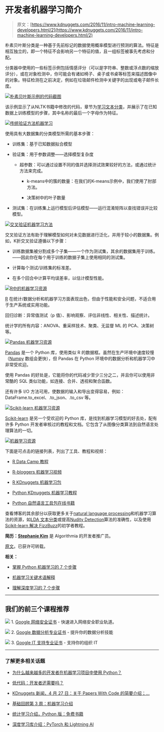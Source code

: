# 开发者机器学习简介

> 原文：[https://www.kdnuggets.com/2016/11/intro-machine-learning-developers.html/2](https://www.kdnuggets.com/2016/11/intro-machine-learning-developers.html/2)

朴素贝叶斯分类是一种基于先前标记的数据使用概率模型进行预测的算法。特征是相互独立的，即一个特征不会影响另一个特征的值，且一组标签被事先考虑和分配。

分类器中使用的一些标签示例包括情感评分（可以是字符串、整数或浮点数的缩放评分），或在对象检测中，你可能会有诸如椅子、桌子或书桌等标签来描述图像中的对象。特征检测在之前决定，例如在垃圾邮件检测中关键字的出现或电子邮件长度。

[![朴素贝叶斯示例的代码截图](../Images/a6595ad43ea800ae55085f2d451df36e.png)](http://blog.algorithmia.com/wp-content/uploads/2016/10/code_screenshot.png)

该示例显示了从NLTK书籍中修改的代码，章节为[学习文本分类](http://www.nltk.org/book/ch06.html)，并展示了在已知数据上训练模型的步骤，其中名称的最后一个字母作为特征。

[![传统验证方法机器学习](../Images/8fea5a5744678f3f89096dd910ca5f7d.png)](http://blog.algorithmia.com/wp-content/uploads/2016/10/conventional_validation.png)

使用具有大数据集的分类模型所需的基本步骤：

+   训练集：基于已知数据拟合模型

+   验证集：用于参数调整——选择模型复杂度

    +   超参数：可以通过设置不同的值并选择测试效果较好的方法，或通过统计方法来完成。

        +   k-means中的簇的数量：在我们的K-means示例中，我们使用了肘部方法。

        +   决策树中的叶子数量

+   测试集：在训练集上运行模型后评估模型——运行混淆矩阵以查找错误并比较模型。

[![交叉验证机器学习方法](../Images/d7f142433e20766800a8102bc00cbf47.png)](http://blog.algorithmia.com/wp-content/uploads/2016/10/cross_validation.png)

交叉验证方法有助于理解模型如何对未见数据进行泛化，并用于较小的数据集。例如，K折交叉验证遵循以下步骤：

+   训练数据集被分割成多个子集——一个作为测试集，其余的数据集用于训练。——因此你在每个用于训练的数据子集上使用相同的测试集。

+   计算每个测试/训练集的标准差。

+   在多个回合中计算平均误差率，以估计模型性能。

[![R中的机器学习资源](../Images/dfd033e8d1bc5081f943b8507052b422.png)](http://blog.algorithmia.com/wp-content/uploads/2016/10/r_resources.png)

[R](https://www.r-project.org/) 在统计/数据分析和机器学习方面表现出色，但由于性能和安全问题，不适合用于生产系统或实用功能。

回归诊断：异常值测试（p 值）、影响观察、评估非线性、相关性、描述统计。

统计学的所有内容：ANOVA、重采样技术、聚类、无监督 ML 的 PCA、决策树等。

[![Pandas 机器学习资源](../Images/2ee96692f636a7561cbb57a147501c43.png)](http://blog.algorithmia.com/wp-content/uploads/2016/10/pandas_resources.png)

[Pandas](http://pandas.pydata.org/) 是一个 Python 库，使用类似 R 的数据框。虽然在生产环境中速度较慢（[Numpy](http://www.numpy.org/) 数组会更快），但 Pandas 在 Python 环境中的数据分析和机器学习中非常受欢迎。

使用 Pandas 的好处是，它能将你的代码减少至少三分之二，并且你可以使用非常酷的 SQL 类似功能，如连接、合并、透视和聚合函数。

还有许多 I/O 方法可用，使数据的输入和导出变得容易，例如：DataFrame.to_excel、.to_json、.to_csv 等。

[![Scikit-learn 机器学习资源](../Images/fe7f88190e4a382f47c6d582b5e253c7.png)](http://blog.algorithmia.com/wp-content/uploads/2016/10/sklearn.png)

[Scikit-learn](http://scikit-learn.org/stable/) 是另一个受欢迎的 Python 库，是找到机器学习模型的好去处，配有许多 Python 开发者审核过的教程和文档。它包含了从图像分类算法到自然语言处理算法的一切。

[![机器学习资源](../Images/8891c7c50e6ecf6c485c6a1b6d84bdd3.png)](http://blog.algorithmia.com/wp-content/uploads/2016/10/other-ml-resources.png)

下面是可点击的链接列表，列出了工具、教程和视频：

+   [R Data Camp 教程](https://www.datacamp.com/community/tutorials/machine-learning-in-r#gs.JZgwzZg)

+   [R-bloggers 机器学习视频](https://www.r-bloggers.com/in-depth-introduction-to-machine-learning-in-15-hours-of-expert-videos/)

+   [R KDnuggets 机器学习包](/2015/06/top-20-r-machine-learning-packages.html)

+   [Python KDnuggets 机器学习教程](/2015/11/seven-steps-machine-learning-python.html)

+   [Python 自然语言工具包在线书籍](http://www.nltk.org/book)

查看博客的其余部分以获取更多关于[natural language processing](http://blog.algorithmia.com/introduction-natural-language-processing-nlp/)和机器学习算法的资源，如[LDA 文本分类](http://blog.algorithmia.com/lda-algorithm-classify-text-documents/)或提高[Nudity Detection](http://blog.algorithmia.com/improving-nudity-detection-nsfw-image-recognition/)算法的准确性，以及使用[Scikit-learn 解决 FizzBuzz](http://blog.algorithmia.com/solve-fizzbuzz-machine-learning-scikit-learn/)的初学者教程。

**简历：[Stephanie Kim](https://www.linkedin.com/in/stephanielkim)** 是 Algorithmia 的开发者推广员。

[原文](http://blog.algorithmia.com/introduction-machine-learning-developers/)。已获许可转载。

**相关：**

+   [掌握 Python 机器学习的 7 个步骤](/2015/11/seven-steps-machine-learning-python.html)

+   [机器学习关键术语解释](/2016/05/machine-learning-key-terms-explained.html)

+   [理解深度学习的 7 个步骤](/2016/01/seven-steps-deep-learning.html)

* * *

## 我们的前三个课程推荐

![](../Images/0244c01ba9267c002ef39d4907e0b8fb.png) 1\. [Google 网络安全证书](https://www.kdnuggets.com/google-cybersecurity) - 快速进入网络安全职业轨道。

![](../Images/e225c49c3c91745821c8c0368bf04711.png) 2\. [Google 数据分析专业证书](https://www.kdnuggets.com/google-data-analytics) - 提升你的数据分析技能

![](../Images/0244c01ba9267c002ef39d4907e0b8fb.png) 3\. [Google IT 支持专业证书](https://www.kdnuggets.com/google-itsupport) - 支持你的组织 IT

* * *

### 了解更多相关话题

+   [为什么越来越多的开发者在机器学习项目中使用 Python？](https://www.kdnuggets.com/2022/01/developers-python-machine-learning-projects.html)

+   [低代码：开发者还需要吗？](https://www.kdnuggets.com/2022/04/low-code-developers-still-needed.html)

+   [KDnuggets 新闻，4 月 27 日：关于 Papers With Code 的简要介绍；…](https://www.kdnuggets.com/2022/n17.html)

+   [基础回顾第 3 周：机器学习介绍](https://www.kdnuggets.com/back-to-basics-week-3-introduction-to-machine-learning)

+   [统计学习介绍，Python 版：免费书籍](https://www.kdnuggets.com/2023/07/introduction-statistical-learning-python-edition-free-book.html)

+   [深度学习库介绍：PyTorch 和 Lightning AI](https://www.kdnuggets.com/introduction-to-deep-learning-libraries-pytorch-and-lightning-ai)
